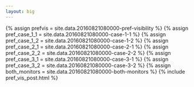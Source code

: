 ```yaml
---
layout: big
---
```

{% assign prefvis = site.data.20160821080000-pref-visibility %}
{% assign pref_case_1_1 = site.data.20160821080000-case-1-1 %}
{% assign pref_case_1_2 = site.data.20160821080000-case-1-2 %}
{% assign pref_case_2_1 = site.data.20160821080000-case-2-1 %}
{% assign pref_case_2_2 = site.data.20160821080000-case-2-2 %}
{% assign pref_case_3_1 = site.data.20160821080000-case-3-1 %}
{% assign pref_case_3_2 = site.data.20160821080000-case-3-2 %}
{% assign both_monitors = site.data.20160821080000-both-monitors %}
{% include pref_vis_post.html %}
